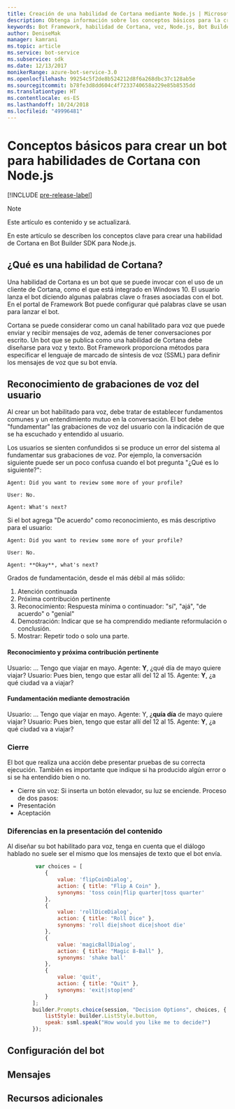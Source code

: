 ```yaml
---
title: Creación de una habilidad de Cortana mediante Node.js | Microsoft Docs
description: Obtenga información sobre los conceptos básicos para la creación de una habilidad de Cortana en Bot Builder SDK para Node.js.
keywords: Bot Framework, habilidad de Cortana, voz, Node.js, Bot Builder, SDK, conceptos clave, conceptos básicos
author: DeniseMak
manager: kamrani
ms.topic: article
ms.service: bot-service
ms.subservice: sdk
ms.date: 12/13/2017
monikerRange: azure-bot-service-3.0
ms.openlocfilehash: 99254c5f2de8b524212d8f6a268dbc37c128ab5e
ms.sourcegitcommit: b78fe3d8dd604c4f7233740658a229e85b8535dd
ms.translationtype: HT
ms.contentlocale: es-ES
ms.lasthandoff: 10/24/2018
ms.locfileid: "49996481"
---
```

# <a name="key-concepts-for-building-a-bot-for-cortana-skills-using-nodejs"></a>Conceptos básicos para crear un bot para habilidades de Cortana con Node.js
 
[!INCLUDE [pre-release-label](../includes/pre-release-label-v3.md)]

> [!NOTE]
> Este artículo es contenido y se actualizará.

En este artículo se describen los conceptos clave para crear una habilidad de Cortana en Bot Builder SDK para Node.js. 

## <a name="what-is-a-cortana-skill"></a>¿Qué es una habilidad de Cortana?
Una habilidad de Cortana es un bot que se puede invocar con el uso de un cliente de Cortana, como el que está integrado en Windows 10. El usuario lanza el bot diciendo algunas palabras clave o frases asociadas con el bot. En el portal de Framework Bot puede configurar qué palabras clave se usan para lanzar el bot. 

Cortana se puede considerar como un canal habilitado para voz que puede enviar y recibir mensajes de voz, además de tener conversaciones por escrito. Un bot que se publica como una habilidad de Cortana debe diseñarse para voz y texto. Bot Framework proporciona métodos para especificar el lenguaje de marcado de síntesis de voz (SSML) para definir los mensajes de voz que su bot envía.

## <a name="acknowledge-user-utterances"></a>Reconocimiento de grabaciones de voz del usuario 

<!-- Establishing conversational understanding -->
<!-- Placeholder: In this section, describe how you have to write your speech to sound natural -->


Al crear un bot habilitado para voz, debe tratar de establecer fundamentos comunes y un entendimiento mutuo en la conversación. El bot debe "fundamentar" las grabaciones de voz del usuario con la indicación de que se ha escuchado y entendido al usuario.

Los usuarios se sienten confundidos si se produce un error del sistema al fundamentar sus grabaciones de voz. Por ejemplo, la conversación siguiente puede ser un poco confusa cuando el bot pregunta "¿Qué es lo siguiente?":

```
Agent: Did you want to review some more of your profile?

User: No.

Agent: What's next?
```

Si el bot agrega "De acuerdo" como reconocimiento, es más descriptivo para el usuario:

```
Agent: Did you want to review some more of your profile?

User: No.

Agent: **Okay**, what's next?
```


Grados de fundamentación, desde el más débil al más sólido:
1. Atención continuada
2. Próxima contribución pertinente
3. Reconocimiento: Respuesta mínima o continuador: "sí", "ajá", "de acuerdo" o "genial"
4. Demostración: Indicar que se ha comprendido mediante reformulación o conclusión.
5. Mostrar: Repetir todo o solo una parte.

#### <a name="acknowledgement-and-next-relevant-contribution"></a>Reconocimiento y próxima contribución pertinente
Usuario: ... Tengo que viajar en mayo.
Agente: **Y**, ¿qué día de mayo quiere viajar?
Usuario: Pues bien, tengo que estar allí del 12 al 15.
Agente: **Y**, ¿a qué ciudad va a viajar?

#### <a name="grounding-by-demonstration"></a>Fundamentación mediante demostración
Usuario: ... Tengo que viajar en mayo.
Agente: Y, ¿**quía día** de mayo quiere viajar?
Usuario: Pues bien, tengo que estar allí del 12 al 15.
Agente: **Y**, ¿a qué ciudad va a viajar?


### <a name="closure"></a>Cierre

El bot que realiza una acción debe presentar pruebas de su correcta ejecución.
También es importante que indique si ha producido algún error o si se ha entendido bien o no. 
* Cierre sin voz: Si inserta un botón elevador, su luz se enciende.
Proceso de dos pasos:
* Presentación 
* Aceptación


### <a name="differences-in-content-presentation"></a>Diferencias en la presentación del contenido
Al diseñar su bot habilitado para voz, tenga en cuenta que el diálogo hablado no suele ser el mismo que los mensajes de texto que el bot envía.
<!-- If there are differences in what the bot will say, in the text vs the speak fields of a prompt or in a waterfall, for example, discuss them here.

## Speech

You bot uses the **session.say** method to speak to the user. The speak method has three overloads:
* If you pass only one parameter to **session.say**, it can be a text parameter.
* If you pass two parameters to **session.say**, it can take text and SSML.
* If you pass three parameters, the third parameter takes an options structure that specifies all the options you can pass to build an **IMessage** object.

```javascript
var bot = new builder.UniversalBot(connector, function (session) {
    session.say("Hello... I'm a decision making bot.'.", 
        ssml.speak("Hello. I can help you answer all of life's tough questions."));
    session.replaceDialog('rootMenu');
});

```
## Speech in messages

The **IMessage** object provides a **speak** property for SSML. It can be used to play a .wav file.

The **inputHint** property helps indicate to Cortana whether your bot is expecting input. If you're using a built-in prompt, this value is automatically set to the default of **expectingInput**.

The **inputHint** property can take the following values: 
* **expectingInput**: Indicates that the bot is actively expecting a response from the user. Cortana listens for the user to speak into the microphone.
* **acceptingInput**: Indicates that the bot is passively ready for input but is not waiting on a response. Cortana accepts input from the user if the user holds down the microphone button.
* **ignoringInput**: Cortana is ignoring input. Your bot may send this hint if it is actively processing a request and will ignore input from users until the request is complete.

Prompts can take a `speak:` or `retrySpeak` option.

```javascript
        builder.Prompts.choice(session, "Decision Options", choices, {
            listStyle: builder.ListStyle.button,
            speak: ssml.speak("How would you like me to decide?")
        });
```

Prompts.number has *ordinal support*, meaning that you can say "the last", "the first", "the next-to-last" to choose an item in a list.




## Using synonyms

<!-- Axl Rose example -->     
```javascript   
         var choices = [
            { 
                value: 'flipCoinDialog',
                action: { title: "Flip A Coin" },
                synonyms: 'toss coin|flip quarter|toss quarter'
            },
            {
                value: 'rollDiceDialog',
                action: { title: "Roll Dice" },
                synonyms: 'roll die|shoot dice|shoot die'
            },
            {
                value: 'magicBallDialog',
                action: { title: "Magic 8-Ball" },
                synonyms: 'shake ball'
            },
            {
                value: 'quit',
                action: { title: "Quit" },
                synonyms: 'exit|stop|end'
            }
        ];
        builder.Prompts.choice(session, "Decision Options", choices, {
            listStyle: builder.ListStyle.button,
            speak: ssml.speak("How would you like me to decide?")
        });
```


## <a name="configuring-your-bot"></a>Configuración del bot

## <a name="prompts"></a>Mensajes


## <a name="additional-resources"></a>Recursos adicionales

[CortanaGetstarted]: /cortana/getstarted
[SSMLRef]: https://msdn.microsoft.com/en-us/library/hh378377(v=office.14).aspx
